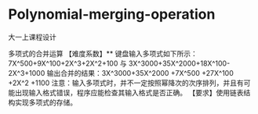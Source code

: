 # Polynomial-merging-operation
大一上课程设计



多项式的合并运算
【难度系数】**
键盘输入多项式如下所示：
7X^500+9X^100+2X^3+2X^2+100  与  3X^3000+35X^2000+18X^100-2X^3+1000
输出合并的结果：3X^3000+35X^2000  +7X^500  +27X^100 +2X^2 +1100
注意：输入多项式时，并不一定按照幂降次的次序排列，并且有可能出现输入格式错误，程序应能检查其输入格式是否正确。
【要求】使用链表结构实现多项式的存储。
